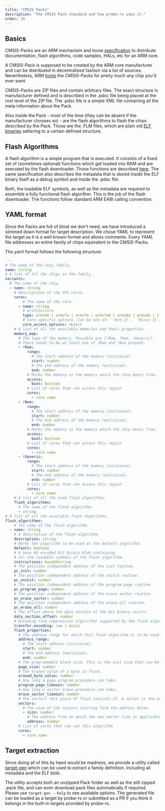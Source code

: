 ```yaml
---
title: "CMSIS Packs"
description: "The CMSIS Pack standard and how probe-rs uses it."
order: 20
---
```


## Basics

CMSIS-Packs are an ARM mechanism and loose [specification](https://arm-software.github.io/CMSIS_5/Pack/html/cp_Packs.html)
to distribute documentation, flash algorithms, code samples, HALs, etc for an ARM core.

A CMSIS-Pack is supposed to be created by the ARM core manufacturer and can be distributed in decentralized
fashion via a list of sources. Nevertheless, ARM [hosts](https://developer.arm.com/tools-and-software/embedded/cmsis/cmsis-search) the CMSIS-Packs for pretty much any chip you'd ever want.

CMSIS-Packs are ZIP files and contain arbitrary files. The exact structure is manufacturer defined and is
described in the .pdsc file being placed at the root level of the ZIP file.
The .pdsc file is a simple XML file containing all the meta information about the Pack.

Also inside the Pack - most of the time (they can be absent if the manufacturer chooses so) - are the flash
algorithms to flash the chips described by the Pack.
Those are the .FLM files, which are plain old [ELF binaries](https://en.wikipedia.org/wiki/Executable_and_Linkable_Format) adhering to a certain defined structure.

## Flash Algorithms

A flash algorithm is a simple program that is executed. It consists of a fixed set of (sometimes optional)
functions which get loaded into RAM and are executed by the flash downloader.
Those functions are described [here](https://arm-software.github.io/CMSIS_5/Pack/html/flashAlgorithm.html).
The same specification also describes the metadata that is stored inside the
ELF binary itself as a debug symbol and inside the .pdsc file.

Both, the loadable ELF symbols, as well as the metadata are required to assemble a fully functional flash
algorithm. This is the job of the flash downloader.
The functions follow standard ARM EABI calling convention.

## YAML format

Since the Packs are full of bloat we don't need, we have introduced a slimmed down format for target
description.
We chose YAML to represent the target as it is a well known format and allows comments.
Every YAML file addresses an entire family of chips equivalent to the CMSIS-Packs.

The yaml format follows the following structure:

```yaml
---
# The name of the chip family.
name: string
# A list of all the chips in the family.
variants:
  # The name of the chip.
  - name: string
    # Descriptions of the CPU cores.
    cores:
        # The name of the core.
      - name: string
        # Architecture
        type: armv6m | armv7a | armv7m | armv7em | armv8a | armv8m | riscv | xtensa
        # Core-specific options. Can be one of: `!Arm {}`, `!Riscv {}`, `!Xtensa {}`
        core_access_options: object
    # A list of all the available memories and their properties.
    memory_map:
      # The type of the memory. Possible are [!Ram, !Nvm, !Generic].
      # There needs to be at least one of !Ram and !Nvm present.
      - !Ram:
          range:
            # The start address of the memory (inclusive).
            start: number
            # The end address of the memory (exclusive).
            end: number
          # Marks the memory as the memory which the chip boots from.
          access:
            boot: boolean
          # List of cores that can access this region
          cores:
            - core name
      - !Nvm:
          range:
            # The start address of the memory (inclusive).
            start: number
            # The end address of the memory (exclusive).
            end: number
          # Marks the memory as the memory which the chip boots from.
          access:
            boot: boolean
          # List of cores that can access this region
          cores:
            - core name
      - !Generic:
          range:
            # The start address of the memory (inclusive).
            start: number
            # The end address of the memory (exclusive).
            end: number
          # List of cores that can access this region
          cores:
            - core name
    # A list of all the used flash algorithms.
    flash_algorithms:
      # The name of the flash algorithm.
      - string
# A list of all the available flash algorithms.
flash_algorithms:
    # The name of the flash algorithm.
  - name: string
    # A description of the flash algorithm.
    description: string
    # Marks the algorithm to be used as the default algorithm.
    default: boolean
    # A base 64 encoded ELF binary blob containing
    # all the loadable symbols of the flash algorithm.
    instructions: base64string
    # The position independent address of the init routine.
    pc_init: number
    # The position independent address of the uninit routine.
    pc_uninit: number
    # The position independent address of the program page routine.
    pc_program_page: number
    # The position independent address of the erase sector routine.
    pc_erase_sector: number
    # The position independent address of the erase all routine.
    pc_erase_all: number
    # The offset where the data section of the ELF binary starts.
    data_section_offset: number
    # Encoding (and compression algorithm) supported by the flash algorithm.
    transfer_encoding: raw | miniz
    flash_properties:
      # The address range for which this flash algorithm is to be used.
      address_range:
        # The start address (inclusive).
        start: number
        # The end address (exclusive).
        end: number
      # The programmable block size. This is the unit size that can be written to flash.
      page_size: number
      # The erased value of a byte in flash.
      erased_byte_value: number
      # How long a page program procedure can take.
      program_page_timeout: number
      # How long a sector erase procedure can take.
      erase_sector_timeout: number
      # The sectors this piece of flash consists of. A sector is the erasable unit.
      sectors:
        # The size of the sectors starting form the address below.
        - size: number
          # The address from on which the new sector size is applicable.
          address: number
      # List of cores that can use this algorithm
      cores:
        - core name
```

## Target extraction

Since doing all of this by hand would be madness, we provide a utility called [target-gen](https://github.com/probe-rs/target-gen) which can be used to
extract a family definition. Including all metadata and the ELF blob.

The utility accepts both an unzipped Pack folder as well as the still zipped .pack file, and can even download pack files automatically if required.
Please use `target-gen --help` to see available options.
The generated file can be loaded as a target by probe-rs or submitted as a PR if you think it belongs in the built-in targets provided by probe-rs.
